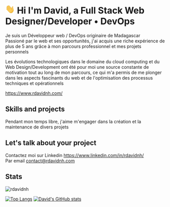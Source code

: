 # [<img src="https://raw.githubusercontent.com/ABSphreak/ABSphreak/master/gifs/Hi.gif" width="30px">][website] Hi I'm David, a Full Stack Web Designer/Developer • DevOps

Je suis un Développeur web / DevOps originaire de Madagascar  
Passioné par le web et ses opportunités, j'ai acquis une riche expérience de plus de 5 ans grâce à mon parcours professionnel et mes projets personnels

Les évolutions technologiques dans le domaine du cloud computing et du Web Design/Development ont été pour moi une source constante de motivation tout au long de mon parcours, ce qui m'a permis de me plonger dans les aspects fascinants du web et de l'optimisation des processus techniques et opérationnels

https://www.rdavidnh.com/

## Skills and projects

Pendant mon temps libre, j'aime m'engager dans la création et la maintenance de divers projets

## Let's talk about your project

Contactez moi sur Linkedin https://www.linkedin.com/in/rdavidnh/  
Par email contact@rdavidnh.com

## Stats

<p align="left"> <img src="https://komarev.com/ghpvc/?username=rdavidnh&label=Profile%20views&color=0e75b6&style=flat" alt="rdavidnh" /> </p>

[![Top Langs](https://github-readme-stats.vercel.app/api/top-langs/?username=rdavidnh&hide=java,html&theme=default&show_icons=true)](https://github.com/anuraghazra/github-readme-stats)
[![David's GitHub stats](https://github-readme-stats.vercel.app/api?username=rdavidnh&theme=default&show_icons=true)](https://github.com/anuraghazra/github-readme-stats)

[website]: https://www.rdavidnh.com/
[twitter]: https://twitter.com/rdavidnh
[instagram]: https://www.instagram.com/rdavidnh
